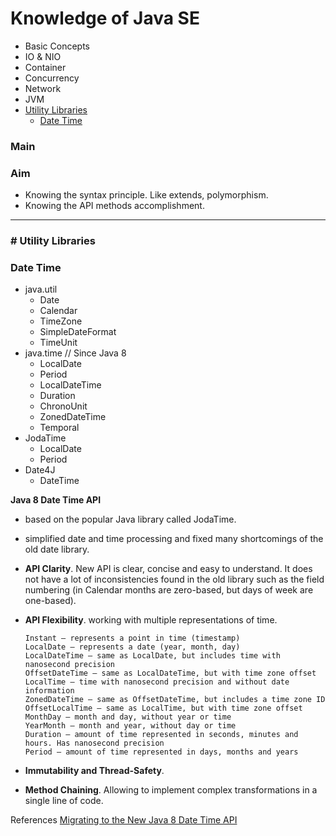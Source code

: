 # Knowledge of Java SE

- Basic Concepts
- IO & NIO
- Container
- Concurrency
- Network
- JVM
- [Utility Libraries](#ul)
  - [Date Time](#dtim)

### Main

### Aim

- Knowing the syntax principle. Like extends, polymorphism.
- Knowing the API methods accomplishment.



---



### # Utility Libraries



<h3 id="dtim">Date Time</h3>

- java.util 
  - Date
  - Calendar
  - TimeZone
  - SimpleDateFormat
  - TimeUnit
- java.time // Since Java 8
  - LocalDate
  - Period
  - LocalDateTime
  - Duration
  - ChronoUnit
  - ZonedDateTime
  - Temporal
- JodaTime
  - LocalDate
  - Period
- Date4J
  - DateTime

**Java 8 Date Time API**

- based on the popular Java library called JodaTime.
- simplified date and time processing and fixed many shortcomings of the old date library.

- **API Clarity**. New API is clear, concise and easy to understand. It does not have a lot of inconsistencies found in the old library such as the field numbering (in Calendar months are zero-based, but days of week are one-based).

- **API Flexibility**. working with multiple representations of time.

  ```
  Instant – represents a point in time (timestamp)
  LocalDate – represents a date (year, month, day)
  LocalDateTime – same as LocalDate, but includes time with nanosecond precision
  OffsetDateTime – same as LocalDateTime, but with time zone offset
  LocalTime – time with nanosecond precision and without date information
  ZonedDateTime – same as OffsetDateTime, but includes a time zone ID
  OffsetLocalTime – same as LocalTime, but with time zone offset
  MonthDay – month and day, without year or time
  YearMonth – month and year, without day or time
  Duration – amount of time represented in seconds, minutes and hours. Has nanosecond precision
  Period – amount of time represented in days, months and years
  ```

- **Immutability and Thread-Safety**.

- **Method Chaining**. Allowing to implement complex transformations in a single line of code.

References
[Migrating to the New Java 8 Date Time API](https://www.baeldung.com/migrating-to-java-8-date-time-api)